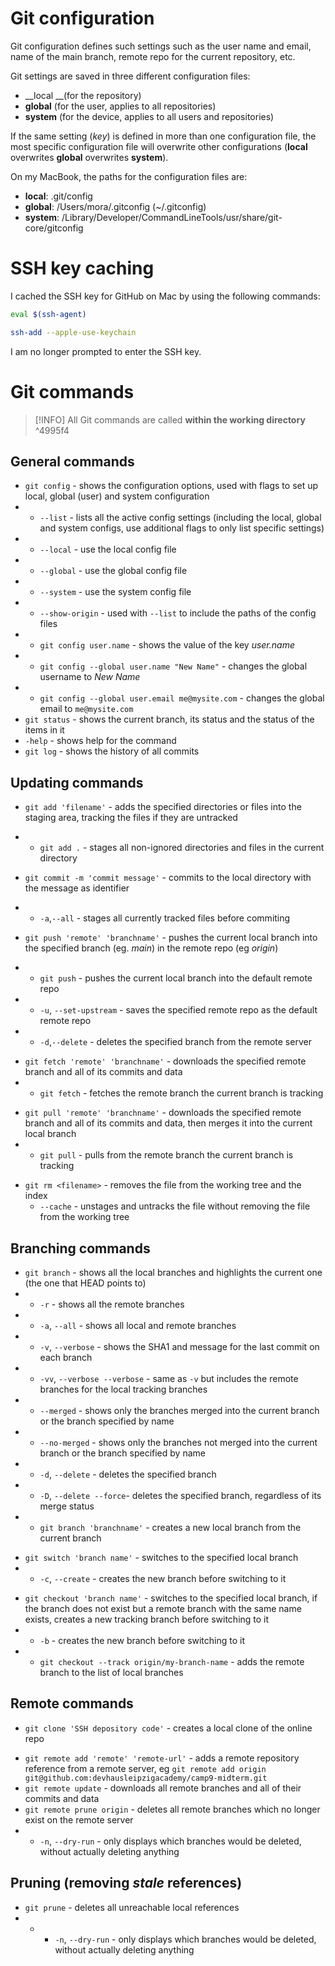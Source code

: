 # Git configuration

Git configuration defines such settings such as the user name and email, name of the main branch, remote repo for the current repository, etc.

Git settings are saved in three different configuration files:
- __local __(for the repository)
- __global__ (for the user, applies to all repositories)
- __system__ (for the device, applies to all users and repositories)

If the same setting (*key*) is defined in more than one configuration file, the most specific configuration file will overwrite other configurations (__local__ overwrites __global__ overwrites __system__).

On my MacBook, the paths for the configuration files are:
 - __local__: .git/config
 - __global__: /Users/mora/.gitconfig (~/.gitconfig)
 - __system__: /Library/Developer/CommandLineTools/usr/share/git-core/gitconfig

# SSH key caching

I cached the SSH key for GitHub on Mac by using the following commands:

```bash
eval $(ssh-agent)
```

```bash
ssh-add --apple-use-keychain 
```

I am no longer prompted to enter the SSH key.

# Git commands

>[!INFO] All Git commands are called **within the working directory**
^4995f4

## General commands

* `git config` - shows the configuration options, used with flags to set up local, global (user) and system configuration
* * `--list` - lists all the active config settings (including the local, global and system configs, use additional flags to only list specific settings)
* * `--local` - use the local config file
* * `--global` - use the global config file
* * `--system` - use the system config file
* * `--show-origin` - used with `--list` to include the paths of the config files
* * `git config user.name` - shows the value of the key *user.name*
* * `git config --global user.name "New Name"` - changes the global username to *New Name*
* * `git config --global user.email me@mysite.com` - changes the global email to `me@mysite.com`
* `git status` - shows the current branch, its status and the status of the items in it
* `-help` - shows help for the command
* `git log` - shows the history of all commits

## Updating commands

* `git add 'filename'` - adds the specified directories or files into the staging area, tracking the files if they are untracked
* -  `git add .`  - stages all non-ignored directories and files in the current directory

* `git commit -m 'commit message'` - commits to the local directory with the message as identifier
* -  `-a`,`--all` - stages all currently tracked files before commiting

* `git push 'remote' 'branchname'` - pushes the current local branch into the specified branch (eg. *main*) in the remote repo (eg *origin*)
* - `git push` - pushes the current local branch into the default remote repo
* - `-u`, `--set-upstream` - saves the specified remote repo as the default remote repo
* - `-d`,`--delete` - deletes the specified branch from the remote server

- `git fetch 'remote' 'branchname'` - downloads the specified remote branch and all of its commits and data
- - `git fetch` - fetches the remote branch the current branch is tracking 
* `git pull 'remote' 'branchname'` - downloads the specified remote branch and all of its commits and data, then merges it into the current local branch
* - `git pull` - pulls from the remote branch the current branch is tracking
- `git rm <filename>`  - removes the file from the working tree and the index
	- `--cache` - unstages and untracks the file without removing the file from the working tree

## Branching commands

* `git branch` - shows all the local branches and highlights the current one (the one that HEAD points to)
 * * `-r` - shows all the remote branches 
 * * `-a`, `--all` - shows all local and remote branches
 * * `-v`,  `--verbose` - shows the SHA1 and message for the last commit on each branch
 * * `-vv`,  `--verbose --verbose` - same as `-v` but includes the remote branches for the local tracking branches
 * * `--merged` - shows only the branches merged into the current branch or the branch specified by name
 * * `--no-merged` - shows only the branches not merged into the current branch or the branch specified by name
* * `-d`, `--delete` - deletes the specified branch
* * `-D`, `--delete --force`- deletes the specified branch, regardless of its merge status
 * * `git branch 'branchname'` - creates a new local branch from the current branch
- `git switch 'branch name'` - switches to the specified local branch
- - `-c`, `--create` - creates the new branch before switching to it
*  `git checkout 'branch name'` - switches to the specified local branch, if the branch does not exist but a remote branch with the same name exists, creates a new tracking branch before switching to it
* - `-b` - creates the new branch before switching to it
* - `git checkout --track origin/my-branch-name` - adds the remote branch to the list of local branches

## Remote commands

* `git clone 'SSH depository code'` - creates a local clone of the online repo
- `git remote add 'remote' 'remote-url'` - adds a remote repository reference from a remote server, eg `git remote add origin git@github.com:devhausleipzigacademy/camp9-midterm.git`
- `git remote update` - downloads all remote branches and all of their commits and data
-  `git remote prune origin` - deletes all remote branches which no longer exist on the remote server
- - `-n`, `--dry-run` - only displays which branches would be deleted, without actually deleting anything

## Pruning (removing *stale* references)

* `git prune` - deletes all unreachable local references
* * - `-n`, `--dry-run` - only displays which branches would be deleted, without actually deleting anything


